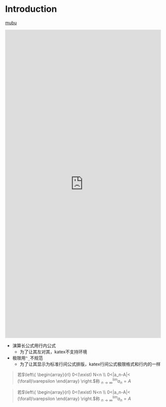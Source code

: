# Introduction

[mubu](https://share.mubu.com/doc/sxxO6Q3Be0)

<iframe width="100%" height="1000" src="https://mubu.com/doc5vFUpm-F6u_" allowfullscreen="allowfullscreen" frameborder="0"></iframe>


+ 演算长公式用行内公式
  + 为了让其左对其，katex不支持环境
+ 极限用`^_`不规范
  + 为了让其显示为标准行间公式排版，katex行间公式极限格式和行内的一样







> 若$\left\{ 
> \begin{array}{rl} 
> 0<(\exist) N<n \\
> 0<|a_n-A|< (\forall)\varepsilon 
> \end{array} \right.$称   $^{\lim}_{n \rightarrow \infty}a_n=A$

> 若$\left\{ 
 \begin{array}{rl} 
 0<(\exist) N<n \\
 0<|a_n-A|< (\forall)\varepsilon 
 \end{array} \right.$称   $^{\lim}_{n \rightarrow \infty}a_n=A$

